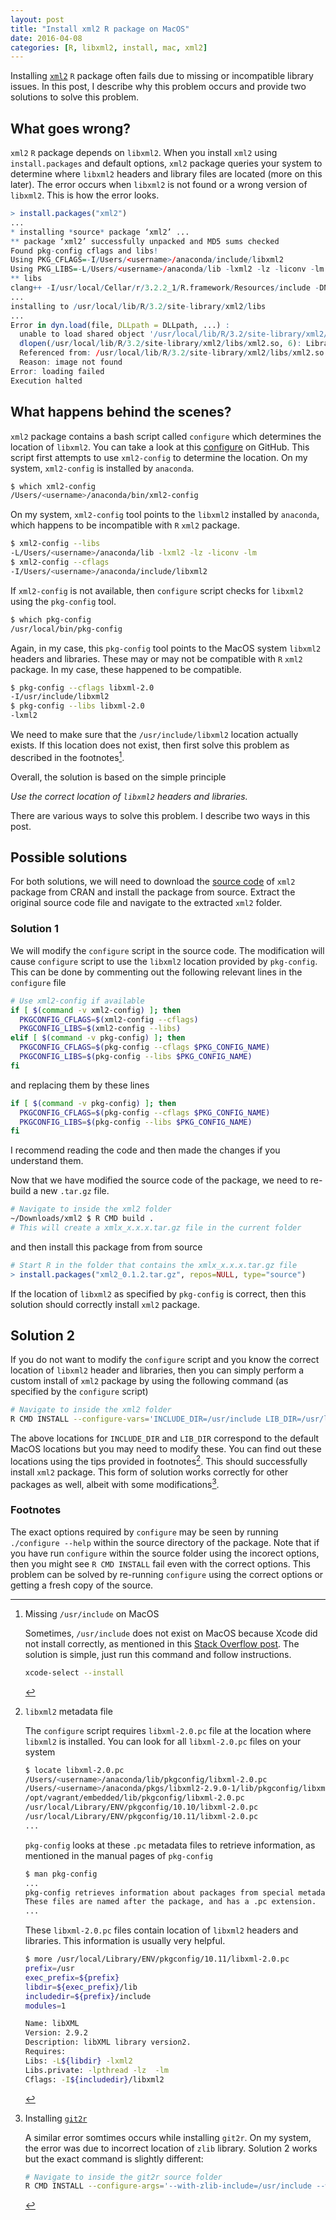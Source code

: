 ```yaml
---
layout: post
title: "Install xml2 R package on MacOS"
date: 2016-04-08
categories: [R, libxml2, install, mac, xml2]
---
```


Installing [`xml2`](https://github.com/hadley/xml2) `R` package often fails due to missing or incompatible library issues. In this post, I describe why this problem occurs and provide two solutions to solve this problem.

## What goes wrong?

`xml2` `R` package depends on `libxml2`. When you install `xml2` using `install.packages` and default options, `xml2` package queries your system to determine where `libxml2` headers and library files are located (more on this later).
The error occurs when `libxml2` is not found or a wrong version of `libxml2`.
This is how the error looks.

```r
> install.packages("xml2")
...
* installing *source* package ‘xml2’ ...
** package ‘xml2’ successfully unpacked and MD5 sums checked
Found pkg-config cflags and libs!
Using PKG_CFLAGS=-I/Users/<username>/anaconda/include/libxml2
Using PKG_LIBS=-L/Users/<username>/anaconda/lib -lxml2 -lz -liconv -lm
** libs
clang++ -I/usr/local/Cellar/r/3.2.2_1/R.framework/Resources/include -DNDEBUG -I/usr/local/include -I/Users/<username>/anaconda/include/libxml2 -I/usr/local/opt/gettext/include -I/usr/local/opt/readline/include -I/usr/local/opt/openssl/include -I/usr/local/include -I"/usr/local/lib/R/3.2/site-library/Rcpp/include" -I"/usr/local/lib/R/3.2/site-library/BH/include" -I/usr/local/include   -fPIC  -g -O2  -c RcppExports.cpp -o RcppExports.o
...
installing to /usr/local/lib/R/3.2/site-library/xml2/libs
...
Error in dyn.load(file, DLLpath = DLLpath, ...) :
  unable to load shared object '/usr/local/lib/R/3.2/site-library/xml2/libs/xml2.so':
  dlopen(/usr/local/lib/R/3.2/site-library/xml2/libs/xml2.so, 6): Library not loaded: libxml2.2.dylib
  Referenced from: /usr/local/lib/R/3.2/site-library/xml2/libs/xml2.so
  Reason: image not found
Error: loading failed
Execution halted
```

## What happens behind the scenes?

`xml2` package contains a bash script called `configure` which determines the location of `libxml2`. You can take a look at this [configure](https://github.com/hadley/xml2/blob/master/configure) on GitHub. This script first attempts to use `xml2-config` to determine the location. On my system, `xml2-config` is installed by `anaconda`.

```bash
$ which xml2-config
/Users/<username>/anaconda/bin/xml2-config
```

On my system, `xml2-config` tool points to the `libxml2` installed by `anaconda`, which happens to be incompatible with `R` `xml2` package.

```bash
$ xml2-config --libs
-L/Users/<username>/anaconda/lib -lxml2 -lz -liconv -lm
$ xml2-config --cflags
-I/Users/<username>/anaconda/include/libxml2
```

If `xml2-config` is not available, then `configure` script checks for `libxml2` using the `pkg-config` tool.

```bash
$ which pkg-config
/usr/local/bin/pkg-config
```

Again, in my case, this `pkg-config` tool points to the MacOS system `libxml2` headers and libraries. These may or may not be compatible with `R` `xml2` package. In my case, these happened to be compatible.

```bash
$ pkg-config --cflags libxml-2.0
-I/usr/include/libxml2
$ pkg-config --libs libxml-2.0
-lxml2
```

We need to make sure that the `/usr/include/libxml2` location actually exists.
If this location does not exist, then first solve this problem as described
in the footnotes[^1].

Overall, the solution is based on the simple principle

_Use the correct location of `libxml2` headers and libraries._

There are various ways to solve this problem. I describe two ways in this post.

## Possible solutions

For both solutions, we will need to download the [source code](https://cran.r-project.org/web/packages/xml2/index.html) of `xml2` package from CRAN and install the package from source. Extract the original source code file and navigate to the extracted `xml2` folder.

### Solution 1
We will modify the `configure` script in the source code. The modification will cause `configure` script to use the `libxml2` location
provided by `pkg-config`. This can be done by commenting out the following relevant lines in the `configure` file

```bash
# Use xml2-config if available
if [ $(command -v xml2-config) ]; then
  PKGCONFIG_CFLAGS=$(xml2-config --cflags)
  PKGCONFIG_LIBS=$(xml2-config --libs)
elif [ $(command -v pkg-config) ]; then
  PKGCONFIG_CFLAGS=$(pkg-config --cflags $PKG_CONFIG_NAME)
  PKGCONFIG_LIBS=$(pkg-config --libs $PKG_CONFIG_NAME)
fi
```

and replacing them by these lines

```bash
if [ $(command -v pkg-config) ]; then
  PKGCONFIG_CFLAGS=$(pkg-config --cflags $PKG_CONFIG_NAME)
  PKGCONFIG_LIBS=$(pkg-config --libs $PKG_CONFIG_NAME)
fi
```

I recommend reading the code and then made the changes if you understand them.

Now that we have modified the source code of the package, we need to re-build a new `.tar.gz` file.

```bash
# Navigate to inside the xml2 folder
~/Downloads/xml2 $ R CMD build .
# This will create a xmlx_x.x.x.tar.gz file in the current folder
```

and then install this package from from source

```r
# Start R in the folder that contains the xmlx_x.x.x.tar.gz file
> install.packages("xml2_0.1.2.tar.gz", repos=NULL, type="source")
```

If the location of `libxml2` as specified by `pkg-config` is correct, then this solution should correctly install `xml2` package.

## Solution 2
If you do not want to modify the `configure` script and you know the correct location of `libxml2` header and libraries, then you can simply perform
a custom install of `xml2` package by using the following command
(as specified by the `configure` script)

```bash
# Navigate to inside the xml2 folder
R CMD INSTALL --configure-vars='INCLUDE_DIR=/usr/include LIB_DIR=/usr/lib' .
```

The above locations for `INCLUDE_DIR` and `LIB_DIR` correspond to the default MacOS locations but you may need to modify these. You can find out these locations using the tips provided in footnotes[^2]. This should successfully install `xml2` package. This form of solution works correctly for other packages as well, albeit with some modifications[^3].

### Footnotes

[^1]: Missing `/usr/include` on MacOS

    Sometimes, `/usr/include` does not exist on MacOS because Xcode did not install correctly, as mentioned in this [Stack Overflow post](http://stackoverflow.com/questions/27328049/missing-usr-include-after-yosemite-and-xcode-install). The solution is simple, just run this command and follow instructions.

    ```bash
    xcode-select --install
    ```


[^2]: `libxml2` metadata file

    The `configure` script requires `libxml-2.0.pc` file at the location where `libxml2` is installed. You can look for all `libxml-2.0.pc` files on your system

    ```bash
    $ locate libxml-2.0.pc
    /Users/<username>/anaconda/lib/pkgconfig/libxml-2.0.pc
    /Users/<username>/anaconda/pkgs/libxml2-2.9.0-1/lib/pkgconfig/libxml-2.0.pc
    /opt/vagrant/embedded/lib/pkgconfig/libxml-2.0.pc
    /usr/local/Library/ENV/pkgconfig/10.10/libxml-2.0.pc
    /usr/local/Library/ENV/pkgconfig/10.11/libxml-2.0.pc
    ...
    ```

    `pkg-config` looks at these `.pc` metadata files to retrieve information,
    as mentioned in the manual pages of `pkg-config`

    ```bash
    $ man pkg-config
    ...
    pkg-config retrieves information about packages from special metadata files.
    These files are named after the package, and has a .pc extension.
    ...
    ```

    These `libxml-2.0.pc` files contain location of `libxml2` headers and libraries. This information is usually very helpful.

    ```bash
    $ more /usr/local/Library/ENV/pkgconfig/10.11/libxml-2.0.pc
    prefix=/usr
    exec_prefix=${prefix}
    libdir=${exec_prefix}/lib
    includedir=${prefix}/include
    modules=1

    Name: libXML
    Version: 2.9.2
    Description: libXML library version2.
    Requires:
    Libs: -L${libdir} -lxml2
    Libs.private: -lpthread -lz  -lm
    Cflags: -I${includedir}/libxml2
    ```
[^3]: Installing [`git2r`](https://cran.r-project.org/web/packages/git2r/index.html)

    A similar error somtimes occurs while installing `git2r`. On my system, the error was due to incorrect location of
    `zlib` library. Solution 2 works but the exact command is slightly different:

    ```bash
    # Navigate to inside the git2r source folder
    R CMD INSTALL --configure-args='--with-zlib-include=/usr/include --with-zlib-lib=/usr/lib' .
    ```

  The exact options required by `configure` may be seen by running `./configure --help` within the source directory
  of the package. Note that if you have run `configure` within the source folder using the incorect options, then
  you might see `R CMD INSTALL` fail even with the correct options. This problem can be solved by re-running
  `configure` using the correct options or getting a fresh copy of the source.


